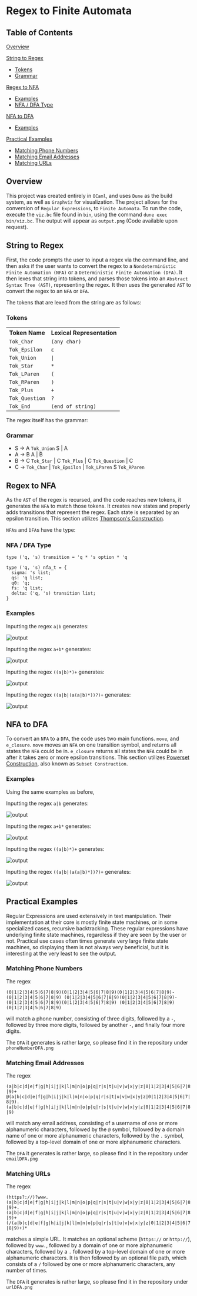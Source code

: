 # Regex to Finite Automata

## Table of Contents
[Overview](https://github.com/seanrosshughes/regex-to-finite-automata/edit/main/README.md#overview)<br>

[String to Regex](https://github.com/seanrosshughes/regex-to-finite-automata/edit/main/README.md#string-to-regex)<br>
- [Tokens](https://github.com/seanrosshughes/regex-to-finite-automata/edit/main/README.md#tokens)<br>
- [Grammar](https://github.com/seanrosshughes/regex-to-finite-automata/edit/main/README.md#grammar)<br>

[Regex to NFA](https://github.com/seanrosshughes/regex-to-finite-automata/edit/main/README.md#regex-to-nfa)<br>
- [Examples](https://github.com/seanrosshughes/regex-to-finite-automata/edit/main/README.md#examples)<br>
- [NFA / DFA Type](https://github.com/seanrosshughes/regex-to-finite-automata/edit/main/README.md#nfa--dfa-type)

[NFA to DFA](https://github.com/seanrosshughes/regex-to-finite-automata/edit/main/README.md#nfa-to-dfa)<br>
- [Examples](https://github.com/seanrosshughes/regex-to-finite-automata/edit/main/README.md#examples-1)<br>

[Practical Examples](https://github.com/seanrosshughes/regex-to-finite-automata/edit/main/README.md#practical-examples)
- [Matching Phone Numbers](https://github.com/seanrosshughes/regex-to-finite-automata/edit/main/README.md#matching-phone-numbers)
- [Matching Email Addresses](https://github.com/seanrosshughes/regex-to-finite-automata/edit/main/README.md#matching-email-addresses)
- [Matching URLs](https://github.com/seanrosshughes/regex-to-finite-automata/edit/main/README.md#matching-urls)




## Overview
This project was created entirely in `OCaml`, and uses `Dune` as the build system, as well as `Graphviz` for visualization.
The project allows for the conversion of `Regular Expressions`, to `Finite Automata`. To run the code, execute the `viz.bc`
file found in `bin`, using the command `dune exec bin/viz.bc`. The output will appear as `output.png` (Code available upon request). 

## String to Regex
First, the code prompts the user to input a regex via the command line, and then asks if the user wants to convert the regex
to a `Nondeterministic Finite Automation (NFA)` or a `Deterministic Finite Automation (DFA)`. It then lexes that string into 
tokens, and parses those tokens into an `Abstract Syntax Tree (AST)`, representing the regex. It then uses the generated `AST` 
to convert the regex to an `NFA` or `DFA`.

The tokens that are lexed from the string are as follows:
### Tokens

<table>
  <tr>
    <th>Token Name</th>
    <th>Lexical Representation</th>
  </tr>
  <tr>
    <td><code>Tok_Char</code></td>
    <td><code>(any char)</code></td>
  </tr>
  <tr>
    <td><code>Tok_Epsilon</code></td>
    <td><code>ε</code></td>
  </tr>
  <tr>
    <td><code>Tok_Union</code></td>
    <td><code>|</code></td>
  </tr>
  <tr>
    <td><code>Tok_Star</code></td>
    <td><code>*</code></td>
  </tr>
  <tr>
    <td><code>Tok_LParen</code></td>
    <td><code>(</code></td>
  </tr>
  <tr>
    <td><code>Tok_RParen</code></td>
    <td><code>)</code></td>
  </tr>
  <tr>
    <td><code>Tok_Plus</code></td>
    <td><code>+</code></td>
  </tr>
  <tr>
    <td><code>Tok_Question</code></td>
    <td><code>?</code></td>
  </tr>
  <tr>
    <td><code>Tok_End</code></td>
    <td><code>(end of string)</code></td>
  </tr>
</table>

The regex itself has the grammar:
### Grammar

<ul>
  <li>S -> A <code>Tok_Union</code> S | A</li>
  <li>A -> B A | B</li>
  <li>B -> C <code>Tok_Star</code> | C <code>Tok_Plus</code> | C <code>Tok_Question</code> | C</li>
  <li>C -> <code>Tok_Char</code> | <code>Tok_Epsilon</code> | <code>Tok_LParen</code> S <code>Tok_RParen</code></li>
</ul>

## Regex to NFA
As the `AST` of the regex is recursed, and the code reaches new tokens, it generates the `NFA` to match those tokens. It creates new states and properly adds transitions that represent the regex. Each state is separated by an epsilon transition. This section utilizes [Thompson's Construction](https://en.wikipedia.org/wiki/Thompson%27s_construction).

`NFA`s and `DFA`s have the type:<br>

### NFA / DFA Type
```
type ('q, 's) transition = 'q * 's option * 'q

type ('q, 's) nfa_t = {
  sigma: 's list;
  qs: 'q list;
  q0: 'q;
  fs: 'q list;
  delta: ('q, 's) transition list;
}
```

### Examples
Inputting the regex `a|b` generates:<br>

![output](https://github.com/seanrosshughes/regex-to-finite-automata/assets/92600908/9aba3679-b682-4987-934e-4055993af668)

Inputting the regex `a+b*` generates:<br>

![output](https://github.com/seanrosshughes/regex-to-finite-automata/assets/92600908/754cb6c2-6f13-4af3-8cd2-d8d1dbb39c34)

Inputting the regex `((a|b)*)+` generates:<br>

![output](https://github.com/seanrosshughes/regex-to-finite-automata/assets/92600908/d298863b-48fb-4132-9708-3d2d70ffef3b)

Inputting the regex `((a|b|(a(a|b)*))?)+` generates:<br>

![output](https://github.com/seanrosshughes/regex-to-finite-automata/assets/92600908/07200d79-1f02-4da4-981a-367851a4af37)


## NFA to DFA 
To convert an `NFA` to a `DFA`, the code uses two main functions. `move`, and `e_closure`. `move` moves an `NFA` on one transition
symbol, and 
returns all states the `NFA` could be in. `e_closure` returns all states the `NFA` could be in after it takes zero or more 
epsilon transitions. This section utilizes [Powerset Construction](https://en.wikipedia.org/wiki/Powerset_construction), also known as
`Subset Construction`.

### Examples
Using the same examples as before, 

Inputting the regex `a|b` generates:<br>

![output](https://github.com/seanrosshughes/regex-to-finite-automata/assets/92600908/7a740ec9-0988-4aa3-9251-a2f6bf1a00c4)

Inputting the regex `a+b*` generates:<br>

![output](https://github.com/seanrosshughes/regex-to-finite-automata/assets/92600908/5bd8e724-8857-432d-980c-f7272746cd8c)

Inputting the regex `((a|b)*)+` generates:<br>

![output](https://github.com/seanrosshughes/regex-to-finite-automata/assets/92600908/2e7cbadd-9f65-4461-9b6d-9f922089f661)

Inputting the regex `((a|b|(a(a|b)*))?)+` generates:<br>

![output](https://github.com/seanrosshughes/regex-to-finite-automata/assets/92600908/75cd2ec5-d136-4242-a733-1c8ddd6fc24f)

## Practical Examples
Regular Expressions are used extensively in text manipulation. Their implementation at their core is mostly finite state machines, 
or in some specialized cases, recursive backtracking. These regular expressions have underlying finite state machines, regardless if 
they are seen by the user or not. Practical use cases often times generate very large finite state machines, so displaying them is 
not always very beneficial, but it is interesting at the very least to see the output.

### Matching Phone Numbers
The regex <br>

`(0|1|2|3|4|5|6|7|8|9)(0|1|2|3|4|5|6|7|8|9)(0|1|2|3|4|5|6|7|8|9)-(0|1|2|3|4|5|6|7|8|9)
(0|1|2|3|4|5|6|7|8|9)(0|1|2|3|4|5|6|7|8|9)-(0|1|2|3|4|5|6|7|8|9)(0|1|2|3|4|5|6|7|8|9)
(0|1|2|3|4|5|6|7|8|9)(0|1|2|3|4|5|6|7|8|9)`<br>

will match a phone number, consisting of three digits, followed by a `-`, followed by three more digits, followed by another `-`, and 
finally four more digits.<br>

The `DFA` it generates is rather large, so please find it in the repository under `phoneNumberDFA.png`

### Matching Email Addresses
The regex <br>

`(a|b|c|d|e|f|g|h|i|j|k|l|m|n|o|p|q|r|s|t|u|v|w|x|y|z|0|1|2|3|4|5|6|7|8|9)+
@(a|b|c|d|e|f|g|h|i|j|k|l|m|n|o|p|q|r|s|t|u|v|w|x|y|z|0|1|2|3|4|5|6|7|8|9).(a|b|c|d|e|f|g|h|i|j|k|l|m|n|o|p|q|r|s|t|u|v|w|x|y|z|0|1|2|3|4|5|6|7|8|9)`<br>

will match any email address, consisting of a username of one or more alphanumeric characters, followed by the 
`@` symbol, followed by a domain name of one or more alphanumeric characters, followed by the `.` symbol, 
followed by a top-level domain of one or more alphanumeric characters.

The `DFA` it generates is rather large, so please find it in the repository under `emailDFA.png`

### Matching URLs
The regex <br>

`(https?://)?www.(a|b|c|d|e|f|g|h|i|j|k|l|m|n|o|p|q|r|s|t|u|v|w|x|y|z|0|1|2|3|4|5|6|7|8|9)+.(a|b|c|d|e|f|g|h|i|j|k|l|m|n|o|p|q|r|s|t|u|v|w|x|y|z|0|1|2|3|4|5|6|7|8|9)+(/(a|b|c|d|e|f|g|h|i|j|k|l|m|n|o|p|q|r|s|t|u|v|w|x|y|z|0|1|2|3|4|5|6|7|8|9)+)*`<br>

matches a simple URL. It matches an optional scheme (`https://` or `http://`), followed by `www.`, followed by a domain of one or more alphanumeric characters, followed by a `.` followed by a top-level domain of one or more alphanumeric characters. It is then followed by an optional file path, which consists of a `/` followed by one or more alphanumeric characters, any number of times.

The `DFA` it generates is rather large, so please find it in the repository under `urlDFA.png`


